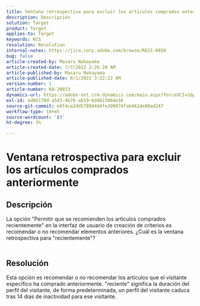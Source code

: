 ```yaml
---
title: Ventana retrospectiva para excluir los artículos comprados anteriormente
description: Descripción
solution: Target
product: Target
applies-to: Target
keywords: KCS
resolution: Resolution
internal-notes: https://jira.corp.adobe.com/browse/RECS-6850
bug: false
article-created-by: Masaru Nakayama
article-created-date: 7/7/2022 2:26:20 AM
article-published-by: Masaru Nakayama
article-published-date: 8/1/2022 3:22:22 AM
version-number: 1
article-number: KA-20033
dynamics-url: https://adobe-ent.crm.dynamics.com/main.aspx?forceUCI=1&pagetype=entityrecord&etn=knowledgearticle&id=c994422e-9cfd-ec11-82e5-000d3a5a3540
exl-id: ad06170d-a543-4b76-ab19-6d4623064e16
source-git-commit: e8f4ca2dd578944d4fe399074fab461de88ad247
workflow-type: tm+mt
source-wordcount: '83'
ht-degree: 3%

---
```


# Ventana retrospectiva para excluir los artículos comprados anteriormente

## Descripción

La opción &quot;Permitir que se recomienden los artículos comprados recientemente&quot; en la interfaz de usuario de creación de criterios es recomendar o no recomendar elementos anteriores. ¿Cuál es la ventana retrospectiva para &quot;recientemente&quot;?
<br> 

## Resolución


Esta opción es recomendar o no recomendar los artículos que el visitante específico ha comprado anteriormente. &quot;reciente&quot; significa la duración del perfil del visitante, de forma predeterminada, un perfil del visitante caduca tras 14 días de inactividad para ese visitante.
